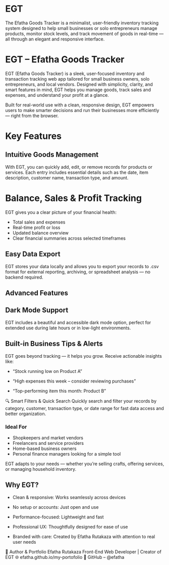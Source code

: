 # EGT
The Efatha Goods Tracker is a minimalist, user-friendly inventory tracking system designed to help small businesses or solo entrepreneurs manage products, monitor stock levels, and track movement of goods in real-time — all through an elegant and responsive interface.

# EGT – Efatha Goods Tracker
EGT (Efatha Goods Tracker) is a sleek, user-focused inventory and transaction tracking web app tailored for small business owners, solo entrepreneurs, and local vendors. Designed with simplicity, clarity, and smart features in mind, EGT helps you manage goods, track sales and expenses, and understand your profit at a glance.

Built for real-world use with a clean, responsive design, EGT empowers users to make smarter decisions and run their businesses more efficiently — right from the browser.

# Key Features
## Intuitive Goods Management
With EGT, you can quickly add, edit, or remove records for products or services. Each entry includes essential details such as the date, item description, customer name, transaction type, and amount.

# Balance, Sales & Profit Tracking
EGT gives you a clear picture of your financial health:

- Total sales and expenses
- Real-time profit or loss
- Updated balance overview
- Clear financial summaries across selected timeframes

## Easy Data Export
EGT stores your data locally and allows you to export your records to .csv format for external reporting, archiving, or spreadsheet analysis — no backend required.

## Advanced Features
## Dark Mode Support
EGT includes a beautiful and accessible dark mode option, perfect for extended use during late hours or in low-light environments.

## Built-in Business Tips & Alerts
EGT goes beyond tracking — it helps you grow. Receive actionable insights like:
* “Stock running low on Product A”

* “High expenses this week – consider reviewing purchases”

* “Top-performing item this month: Product B”

🔍 Smart Filters & Quick Search
Quickly search and filter your records by category, customer, transaction type, or date range for fast data access and better organization.

### Ideal For
- Shopkeepers and market vendors
- Freelancers and service providers
- Home-based business owners
- Personal finance managers looking for a simple tool

EGT adapts to your needs — whether you’re selling crafts, offering services, or managing household inventory.

## Why EGT?
* Clean & responsive: Works seamlessly across devices

* No setup or accounts: Just open and use
* Performance-focused: Lightweight and fast
* Professional UX: Thoughtfully designed for ease of use
* Branded with care: Created by Efatha Rutakaza with attention to real user needs

🔗 Author & Portfolio
Efatha Rutakaza
Front-End Web Developer | Creator of EGT
🌐 efatha.github.io/my-portofolio
📁 GitHub – @efatha